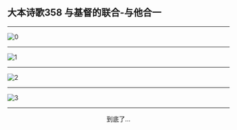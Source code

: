 
## 大本诗歌358 与基督的联合-与他合一
        
<div id="aplayer0"></div>

---

<img alt="0" data-original="/data/d0358/0.png">

---

<img alt="1" data-original="/data/d0358/1.png">

---

<img alt="2" data-original="/data/d0358/2.png">

---

<img alt="3" data-original="/data/d0358/3.png">

---

<p style="text-align: center">到底了...</p>

<script src="/js/dist-view.js"></script>

<script>
MAIN.id = 'd0358';
        
const ap0 = new APlayer({
    container: document.getElementById('aplayer0'),
    volume: 1,
    loop: 'none',
    preload: 'none',
    audio: [{
        name: '大本诗歌358.mp3',
        artist: '大本诗歌',
        url: 'https://res.wx.qq.com/voice/getvoice?mediaid=MzI0NTk3MDM5M18yMjQ3NDkxOTMz',
        cover: '/favicon'
    }]
});
</script>
